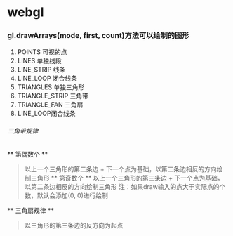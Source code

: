 # webgl
### gl.drawArrays(mode, first, count)方法可以绘制的图形
1. POINTS 可视的点
2. LINES 单独线段
3. LINE_STRIP 线条
4. LINE_LOOP 闭合线条
5. TRIANGLES 单独三角形
6. TRIANGLE_STRIP 三角带
7. TRIANGLE_FAN 三角扇
8. LINE_LOOP闭合线条

###### 三角带规律
** 第偶数个 **
> 以上一个三角形的第二条边 + 下一个点为基础，以第二条边相反的方向绘制三角形
** 第奇数个 **
> 以上一个三角形的第三条边 + 下一个点为基础，以第二条边相反的方向绘制三角形
> 注：如果draw输入的点大于实际点的个数，默认会添加(0, 0)进行绘制

** 三角扇规律 **
> 以三角形的第三条边的反方向为起点